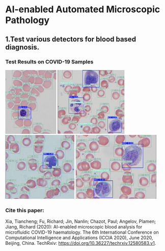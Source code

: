 # AI-enabled Automated Microscopic Pathology

## 1.Test various detectors for blood based diagnosis.

### Test Results on COVID-19 Samples

<img src="COVID-19/covid01.png" height="200"> <img src="COVID-19/covid02.png" height="200"> <img src="COVID-19/covid03.png" height="200"> <img src="COVID-19/covid04.png" height="200">

### Cite this paper:
Xia, Tiancheng; Fu, Richard; Jin, Nanlin; Chazot, Paul; Angelov, Plamen; Jiang, Richard (2020): AI-enabled microscopic blood analysis for microfluidic COVID-19 haematology. The 6th International Conference on Computational Intelligence and Applications (ICCIA 2020), June 2020, Beijing, China. TechRxiv: https://doi.org/10.36227/techrxiv.12580583.v1.
